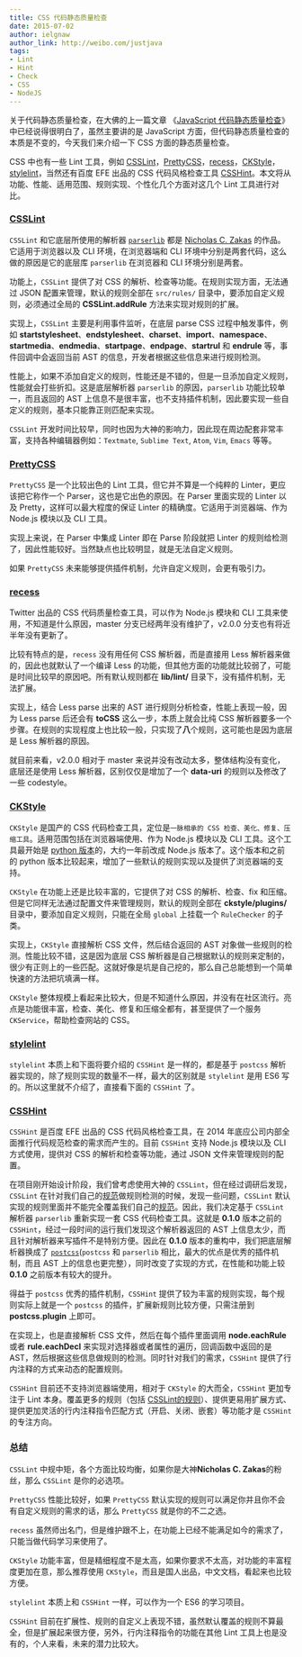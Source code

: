 ```yaml
---
title: CSS 代码静态质量检查
date: 2015-07-02
author: ielgnaw
author_link: http://weibo.com/justjava
tags:
- Lint
- Hint
- Check
- CSS
- NodeJS
---
```


关于代码静态质量检查，在大佛的上一篇文章 《[JavaScript 代码静态质量检查](http://efe.baidu.com/blog/js-lints/)》中已经说得很明白了，虽然主要讲的是 JavaScript 方面，但代码静态质量检查的本质是不变的，今天我们来介绍一下 CSS 方面的静态质量检查。

CSS 中也有一些 Lint 工具，例如 [CSSLint](https://github.com/CSSLint/csslint)，[PrettyCSS](https://github.com/fidian/PrettyCSS)，[recess](https://github.com/twitter/recess)，[CKStyle](https://github.com/wangjeaf/ckstyle-node)，[stylelint](https://github.com/stylelint/stylelint)，当然还有百度 EFE 出品的 CSS 代码风格检查工具 [CSSHint](https://github.com/ielgnaw/node-csshint)。本文将从功能、性能、适用范围、规则实现、个性化几个方面对这几个 Lint 工具进行对比。

<!-- more -->


### [CSSLint](http://csslint.net)

`CSSLint` 和它底层所使用的解析器 [`parserlib`](https://github.com/CSSLint/parser-lib) 都是 [Nicholas C. Zakas](http://www.nczonline.net/) 的作品。它适用于浏览器以及 CLI 环境，在浏览器端和 CLI 环境中分别是两套代码，这么做的原因是它的底层库 `parserlib` 在浏览器和 CLI 环境分别是两套。

功能上，`CSSLint` 提供了对 CSS 的解析、检查等功能。在规则实现方面，无法通过 JSON 配置来管理，默认的规则全部在 `src/rules/` 目录中，要添加自定义规则，必须通过全局的 **CSSLint.addRule** 方法来实现对规则的扩展。

实现上，`CSSLint` 主要是利用事件监听，在底层 parse CSS 过程中触发事件，例如 **startstylesheet**、**endstylesheet**、**charset**、**import**、**namespace**、**startmedia**、**endmedia**、**startpage**、**endpage**、**startrul** 和 **endrule** 等，事件回调中会返回当前 AST 的信息，开发者根据这些信息来进行规则检测。

性能上，如果不添加自定义的规则，性能还是不错的，但是一旦添加自定义规则，性能就会打些折扣。这是底层解析器 `parserlib` 的原因，`parserlib` 功能比较单一，而且返回的 AST 上信息不是很丰富，也不支持插件机制，因此要实现一些自定义的规则，基本只能靠正则匹配来实现。

`CSSLint` 开发时间比较早，同时也因为大神的影响力，因此现在周边配套非常丰富，支持各种编辑器例如：`Textmate`, `Sublime Text`, `Atom`, `Vim`, `Emacs` 等等。


### [PrettyCSS](https://github.com/fidian/PrettyCSS)

`PrettyCSS` 是一个比较出色的 Lint 工具，但它并不算是一个纯粹的 Linter，更应该把它称作一个 Parser，这也是它出色的原因。在 Parser 里面实现的 Linter 以及 Pretty，这样可以最大程度的保证 Linter 的精确度。它适用于浏览器端、作为 Node.js 模块以及 CLI 工具。

实现上来说，在 Parser 中集成 Linter 即在 Parse 阶段就把 Linter 的规则给检测了，因此性能较好。当然缺点也比较明显，就是无法自定义规则。

如果 `PrettyCSS` 未来能够提供插件机制，允许自定义规则，会更有吸引力。


### [recess](http://twitter.github.com/recess)

Twitter 出品的 CSS 代码质量检查工具，可以作为 Node.js 模块和 CLI 工具来使用，不知道是什么原因，master 分支已经两年没有维护了，v2.0.0 分支也有将近半年没有更新了。

比较有特点的是，`recess` 没有用任何 CSS 解析器，而是直接用 Less 解析器来做的，因此也就默认了一个编译 Less 的功能，但其他方面的功能就比较弱了，可能是时间比较早的原因吧。所有默认规则都在 **lib/lint/** 目录下，没有插件机制，无法扩展。

实现上，结合 Less parse 出来的 AST 进行规则分析检查，性能上表现一般，因为 Less parse 后还会有 **toCSS** 这么一步，本质上就会比纯 CSS 解析器要多一个步骤。在规则的实现程度上也比较一般，只实现了**八**个规则，这可能也是因为底层是 Less 解析器的原因。

就目前来看，v2.0.0 相对于 master 来说并没有改动太多，整体结构没有变化，底层还是使用 Less 解析器，区别仅仅是增加了一个 **data-uri** 的规则以及修改了一些 codestyle。


### [CKStyle](http://ckstyle.github.io)

`CKStyle` 是国产的 CSS 代码检查工具，定位是`一脉相承的 CSS 检查、美化、修复、压缩工具`。适用范围包括在浏览器端使用、作为 Node.js 模块以及 CLI 工具。这个工具最开始是 [python 版本](https://github.com/wangjeaf/CSSCheckStyle)的，大约一年前改成 Node.js 版本了。这个版本和之前的 python 版本比较起来，增加了一些默认的规则实现以及提供了浏览器端的支持。

`CKStyle` 在功能上还是比较丰富的，它提供了对 CSS 的解析、检查、fix 和压缩。但是它同样无法通过配置文件来管理规则，默认的规则全部在 **ckstyle/plugins/** 目录中，要添加自定义规则，只能在全局 `global` 上挂载一个 `RuleChecker` 的子类。

实现上，`CKStyle` 直接解析 CSS 文件，然后结合返回的 AST 对象做一些规则的检测。性能比较不错，这是因为底层 CSS 解析器是自己根据默认的规则来定制的，很少有正则上的一些匹配。这就好像是坑是自己挖的，那么自己总能想到一个简单快速的方法把坑填满一样。

`CKStyle` 整体规模上看起来比较大，但是不知道什么原因，并没有在社区流行。亮点是功能很丰富，检查、美化、修复和压缩全都有，甚至提供了一个服务 `CKService`，帮助检查网站的 CSS。


### [stylelint](https://github.com/stylelint/stylelint)

`stylelint` 本质上和下面将要介绍的 `CSSHint` 是一样的，都是基于 `postcss` 解析器实现的，除了规则实现的数量不一样，最大的区别就是 `stylelint` 是用 ES6 写的。所以这里就不介绍了，直接看下面的 `CSSHint` 了。


### [CSSHint](https://github.com/ielgnaw/node-csshint)

`CSSHint` 是百度 EFE 出品的 CSS 代码风格检查工具，在 2014 年底应公司内部全面推行代码规范检查的需求而产生的。目前 `CSSHint` 支持 Node.js 模块以及 CLI 方式使用，提供对 CSS 的解析和检查等功能，通过 JSON 文件来管理规则的配置。

在项目刚开始设计阶段，我们曾考虑使用大神的 `CSSLint`，但在经过调研后发现，`CSSLint` 在针对我们自己的[规范](https://github.com/ecomfe/spec/blob/master/css-style-guide.md)做规则检测的时候，发现一些问题，`CSSLint` 默认实现的规则里面并不能完全覆盖我们自己的[规范](https://github.com/ecomfe/spec/blob/master/css-style-guide.md)。因此，我们决定基于 `CSSLint` 解析器 `parserlib` 重新实现一套 CSS 代码检查工具。这就是 **0.1.0** 版本之前的 `CSSHint`，经过一段时间的运行我们发现这个解析器返回的 AST 上信息太少，而且针对解析器来写插件不是特别方便。因此在 **0.1.0** 版本的重构中，我们把底层解析器换成了 [`postcss`](https://github.com/postcss/postcss)(`postcss` 和 `parserlib` 相比，最大的优点是优秀的插件机制，而且 AST 上的信息也更完整），同时改变了实现的方式，在性能和功能上较 **0.1.0** 之前版本有较大的提升。

得益于 `postcss` 优秀的插件机制，`CSSHint` 提供了较为丰富的规则实现，每个规则实际上就是一个 `postcss` 的插件，扩展新规则比较方便，只需注册到 **postcss.plugin** 上即可。

在实现上，也是直接解析 CSS 文件，然后在每个插件里面调用 **node.eachRule** 或者 **rule.eachDecl** 来实现对选择器或者属性的遍历，回调函数中返回的是 AST，然后根据这些信息做规则的检测。同时针对我们的需求，`CSSHint` 提供了行内注释的方式来动态的配置规则。

`CSSHint` 目前还不支持浏览器端使用，相对于 `CKStyle` 的大而全，`CSSHint` 更加专注于 Lint 本身。覆盖更多的规则（包括 [CSSLint的规则](https://github.com/CSSLint/csslint/wiki/Rules)）、提供更易用扩展方式、提供更加灵活的行内注释指令匹配方式（开启、关闭、嵌套）等功能才是 `CSSHint` 的专注方向。


### 总结

`CSSLint` 中规中矩，各个方面比较均衡，如果你是大神**Nicholas C. Zakas**的粉丝，那么 `CSSLint` 是你的必选项。

`PrettyCSS` 性能比较好，如果 `PrettyCSS` 默认实现的规则可以满足你并且你不会有自定义规则的需求的话，那么 `PrettyCSS` 就是你的不二之选。

`recess` 虽然师出名门，但是维护跟不上，在功能上已经不能满足如今的需求了，只能当做代码学习来使用了。

`CKStyle` 功能丰富，但是精细程度不是太高，如果你要求不太高，对功能的丰富程度更加在意，那么推荐使用 `CKStyle`，而且是国人出品，中文文档，看起来也比较方便。

`stylelint` 本质上和 `CSSHint` 一样，可以作为一个 ES6 的学习项目。

`CSSHint` 目前在扩展性、规则的自定义上表现不错，虽然默认覆盖的规则不算最全，但是扩展起来很方便，另外，行内注释指令的功能在其他 Lint 工具上也是没有的，个人来看，未来的潜力比较大。